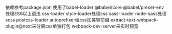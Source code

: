 依赖参考package.json
使用了babel-loader @babel/core @babel/preset-env处理ES6以上语法
css-loader style-loader处理css
sass-loader node-sass处理scss
postcss-loader autoprefixer给css加兼容前缀
extract-text-webpack-plugin@next来分离css单独打包
webpack-dev-server来实时预览